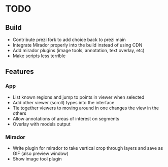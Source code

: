 # TODO

## Build

  * Contribute prezi fork to add choice back to prezi main
  * Integrate Mirador properly into the build instead of using CDN
  * Add mirador plugins (image tools, annotation, text overlay, etc)
  * Make scripts less terrible

## Features

### App

  * List known regions and jump to points in viewer when selected
  * Add other viewer (scroll) types into the interface
  * Tie together viewers to moving around in one changes the view in the others
  * Allow annotations of areas of interest on segments
  * Overlay with models output 

### Mirador

  * Write plugin for mirador to take vertical crop through layers and save as GIF (also preview window)
  * Show image tool plugin


